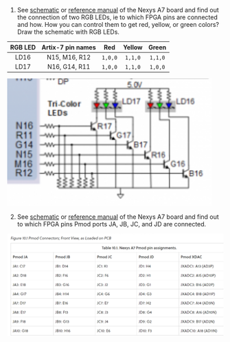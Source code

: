 1. See [schematic](https://github.com/tomas-fryza/digital-electronics-1/blob/master/docs/nexys-a7-sch.pdf) or [reference manual](https://reference.digilentinc.com/reference/programmable-logic/nexys-a7/reference-manual) of the Nexys A7 board and find out the connection of two RGB LEDs, ie to which FPGA pins are connected and how. How you can control them to get red, yellow, or green colors? Draw the schematic with RGB LEDs.

| **RGB LED** | **Artix-7 pin names** | **Red** | **Yellow** | **Green** |
| :-: | :-: | :-: | :-: | :-: |
| LD16 | N15, M16, R12 | `1,0,0` | `1,1,0` | `1,1,0` |
| LD17 | N16, G14, R11 | `1,0,0` | `1,1,0` | `1,0,0` |

![your figure](https://github.com/MichaelDolezel/digital-electronic-1/blob/c2d0e214545e38c37a9a5311e4a3e4f40ad0aed8/labs/Lab%208:%20Traffic%20light%20controller/image/160697156-e9ea71c5-4bc7-4f47-9a87-e68209f20f32.png)

2. See [schematic](https://github.com/tomas-fryza/digital-electronics-1/blob/master/docs/nexys-a7-sch.pdf) or [reference manual](https://reference.digilentinc.com/reference/programmable-logic/nexys-a7/reference-manual) of the Nexys A7 board and find out to which FPGA pins Pmod ports JA, JB, JC, and JD are connected.

![your figure](https://github.com/MichaelDolezel/digital-electronic-1/blob/c2d0e214545e38c37a9a5311e4a3e4f40ad0aed8/labs/Lab%208:%20Traffic%20light%20controller/image/160698376-38655055-3122-4967-a249-d58bedb695c9.png)
